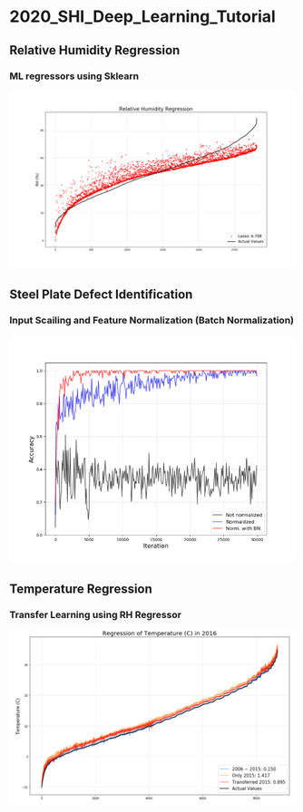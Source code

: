 # 2020_SHI_Deep_Learning_Tutorial

## Relative Humidity Regression

### ML regressors using Sklearn 

![RHR](./image_files/RH_regression_plots.gif)

## Steel Plate Defect Identification

### Input Scailing and Feature Normalization (Batch Normalization)

![ANN](./image_files/ANN_accr_normalization_effect.png)

## Temperature Regression

### Transfer Learning using RH Regressor

![TL](./image_files/temp_regression_transfer_learning_effect.PNG)
